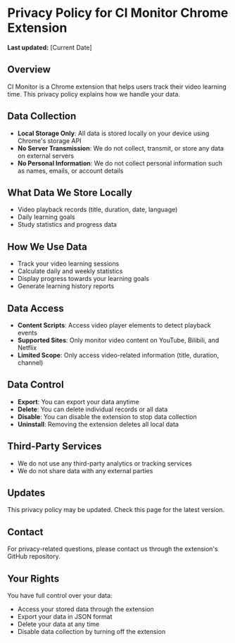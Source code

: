 # Privacy Policy for CI Monitor Chrome Extension

**Last updated:** [Current Date]

## Overview
CI Monitor is a Chrome extension that helps users track their video learning time. This privacy policy explains how we handle your data.

## Data Collection
- **Local Storage Only**: All data is stored locally on your device using Chrome's storage API
- **No Server Transmission**: We do not collect, transmit, or store any data on external servers
- **No Personal Information**: We do not collect personal information such as names, emails, or account details

## What Data We Store Locally
- Video playback records (title, duration, date, language)
- Daily learning goals
- Study statistics and progress data

## How We Use Data
- Track your video learning sessions
- Calculate daily and weekly statistics
- Display progress towards your learning goals
- Generate learning history reports

## Data Access
- **Content Scripts**: Access video player elements to detect playback events
- **Supported Sites**: Only monitor video content on YouTube, Bilibili, and Netflix
- **Limited Scope**: Only access video-related information (title, duration, channel)

## Data Control
- **Export**: You can export your data anytime
- **Delete**: You can delete individual records or all data
- **Disable**: You can disable the extension to stop data collection
- **Uninstall**: Removing the extension deletes all local data

## Third-Party Services
- We do not use any third-party analytics or tracking services
- We do not share data with any external parties

## Updates
This privacy policy may be updated. Check this page for the latest version.

## Contact
For privacy-related questions, please contact us through the extension's GitHub repository.

## Your Rights
You have full control over your data:
- Access your stored data through the extension
- Export your data in JSON format
- Delete your data at any time
- Disable data collection by turning off the extension 